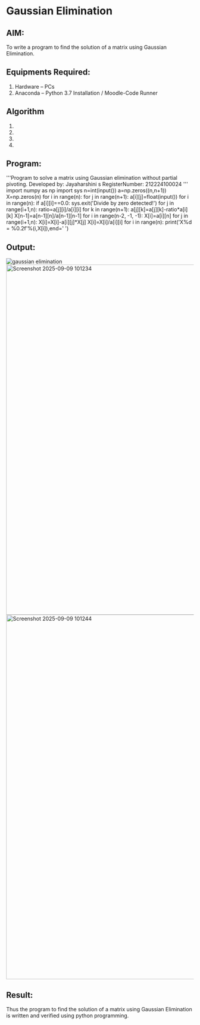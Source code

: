 # Gaussian Elimination

## AIM:
To write a program to find the solution of a matrix using Gaussian Elimination.

## Equipments Required:
1. Hardware – PCs
2. Anaconda – Python 3.7 Installation / Moodle-Code Runner

## Algorithm
1. 
2. 
3. 
4. 

## Program:
'''Program to solve a matrix using Gaussian elimination without partial pivoting.
Developed by: Jayaharshini s
RegisterNumber: 212224100024
'''
import numpy as np
import sys
n=int(input())
a=np.zeros((n,n+1))
X=np.zeros(n)
for i in range(n):
    for j in range(n+1):
        a[i][j]=float(input())
for i in range(n):
    if a[i][i]==0.0:
        sys.exit('Divide by zero detected!')
    for j in range(i+1,n):
        ratio=a[j][i]/a[i][i]
        for k in range(n+1):
            a[j][k]=a[j][k]-ratio*a[i][k]
X[n-1]=a[n-1][n]/a[n-1][n-1]
for i in range(n-2, -1, -1):
    X[i]=a[i][n]
    for j in range(i+1,n):
        X[i]=X[i]-a[i][j]*X[j]
    X[i]=X[i]/a[i][i]
for i in range(n):
    print('X%d = %0.2f'%(i,X[i]),end=' ')

## Output:
![gaussian elimination]()
<img width="1563" height="941" alt="Screenshot 2025-09-09 101234" src="https://github.com/user-attachments/assets/991234ec-6f8e-41a1-b589-4ef37c4a23b5" />
<img width="1457" height="980" alt="Screenshot 2025-09-09 101244" src="https://github.com/user-attachments/assets/824f9bb3-ecea-4c51-8898-3002a1d6eb75" />


## Result:
Thus the program to find the solution of a matrix using Gaussian Elimination is written and verified using python programming.

